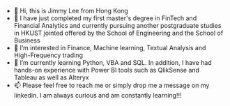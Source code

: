 - 👋 Hi, this is Jimmy Lee from Hong Kong
- 🏫 I have just completed my first master's degree in FinTech and Financial Analytics and currently pursuing another postgraduate studies in HKUST jointed offered by the School of Engineering and the School of Business
- 👀 I’m interested in Finance, Machine learning, Textual Analysis and High-Frequency trading
- 🌱 I’m currently learning Python, VBA and SQL. In addition, I have had hands-on experience with Power BI tools such as QlikSense and Tableau as well as Alteryx
- 📫 Please feel free to reach me or simply drop me a message on my linkedin. I am always curious and am constantly learning!!!

<!---
Jimmylee4real/Jimmylee4real is a ✨ special ✨ repository because its `README.md` (this file) appears on your GitHub profile.
You can click the Preview link to take a look at your changes.
--->
